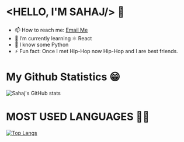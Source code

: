 # <HELLO, I'M SAHAJ/> 👋

### 

- 📫 How to reach me: [Email Me](mailto:sahajsinghsohal@gmail.com)
- 🌱 I’m currently learning ⚛️ React
- 🐍 I know some Python
- ⚡ Fun fact: Once I met Hip-Hop now Hip-Hop and I are best friends.



# My Github Statistics 😁
![Sahaj's GitHub stats](https://github-readme-stats.vercel.app/api?username=sahajsinnghl&show_icons=true&theme=dark)

# MOST USED LANGUAGES 🤷‍♀️
[![Top Langs](https://github-readme-stats.vercel.app/api/top-langs/?username=sahajsinngh&layout=compact)](https://github.com/anuraghazra/github-readme-stats)
